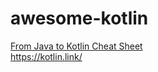 # awesome-kotlin

[From Java to Kotlin Cheat Sheet](https://fabiomsr.github.io/from-java-to-kotlin/)  
https://kotlin.link/
